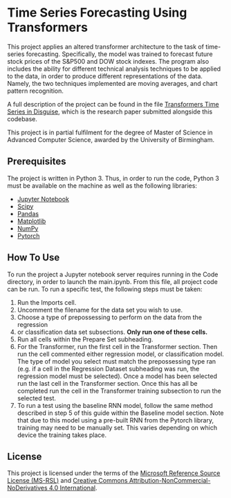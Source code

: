 # Time Series Forecasting Using Transformers

This project applies an altered transformer architecture to the task of time-series forecasting. Specifically, the model was trained to forecast future stock prices of the S&P500 and DOW stock indexes. The program also includes the ability for different technical analysis techniques to be applied to the data, in order to produce different representations of the data. Namely, the two techniques implemented are moving averages, and chart pattern recognition.

A full description of the project can be found in the file [Transformers Time Series in Disguise](Transformers_Time_Series_in_Disguise.pdf), which is the research paper submitted alongside this codebase.

This project is in partial fulfilment for the degree of Master of Science in Advanced Computer Science, awarded by the University of Birmingham.

## Prerequisites

The project is written in Python 3. Thus, in order to run the code, Python 3 must be available on the machine as well as the following libraries:

-  [Jupyter Notebook](https://jupyter.org)
- [Scipy](https://www.scipy.org)
- [Pandas](https://pandas.pydata.org)
- [Matplotlib](https://matplotlib.org)
- [NumPy](https://numpy.org)
- [Pytorch](https://pytorch.org)

## How To Use

To run the project a Jupyter notebook server requires running in the Code directory, in order to launch the main.ipynb. From this file, all project code can be run. To run a specific test, the following steps must be taken:

1. Run the Imports cell.
2. Uncomment the filename for the data set you wish to use.
3. Choose a type of prepossessing to perform on the data from the regression
4. or classification data set subsections. **Only run one of these cells.**
5. Run all cells within the Prepare Set subheading.
6. For the Transformer, run the first cell in the Transformer section. Then run the cell commented either regression model, or classification model. The type of model you select must match the prepossessing type ran (e.g. if a cell in the Regression Dataset subheading was run, the regression model must be selected). Once a model has been selected run the last cell in the Transformer section. Once this has all be completed run the cell in the Transformer training subsection to run the selected test.
7. To run a test using the baseline RNN model, follow the same method described in step 5 of this guide within the Baseline model section. Note that due to this model using a pre-built RNN from the Pytorch library, training may need to be manually set. This varies depending on which device the training takes place.

## License

This project is licensed under the terms of the [Microsoft Reference Source License (MS-RSL)](License.md) and [Creative Commons Attribution-NonCommercial-NoDerivatives 4.0 International](License.md).